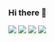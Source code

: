### Hi there 👋

<img src="https://img.shields.io/badge/react-20232a.svg?style=for-the-badge&logo=react&logoColor=61DAFB" /> <img src="https://img.shields.io/badge/Node.js-20232a.svg?style=for-the-badge&logo=nodedotjs&logoColor=#339933" /> <img src="https://img.shields.io/badge/python-20232a.svg?style=for-the-badge&logo=python&logoColor=#3776AB" /> <img src="https://img.shields.io/badge/mysql-20232a.svg?style=for-the-badge&logo=mysql&logoColor=#4479A1" />

 
<!--
**HUJO733/HUJO733** is a ✨ _special_ ✨ repository because its `README.md` (this file) appears on your GitHub profile.

Here are some ideas to get you started:

- 🔭 I’m currently working on ...
- 🌱 I’m currently learning ...
- 👯 I’m looking to collaborate on ...
- 🤔 I’m looking for help with ...
- 💬 Ask me about ...
- 📫 How to reach me: ...
- 😄 Pronouns: ...
- ⚡ Fun fact: ...
-->
